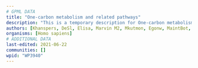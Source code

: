 ```yaml
---
# GPML DATA
title: "One-carbon metabolism and related pathways"
description: "This is a temporary description for One-carbon metabolism and related pathways"
authors: [Khanspers, DeSl, Elisa, Marvin M2, Mkutmon, Egonw, MaintBot, Eweitz, Finterly]
organisms: [Homo sapiens]
# ADDITIONAL DATA
last-edited: 2021-06-22
communities: []
wpid: "WP3940"
---
```

